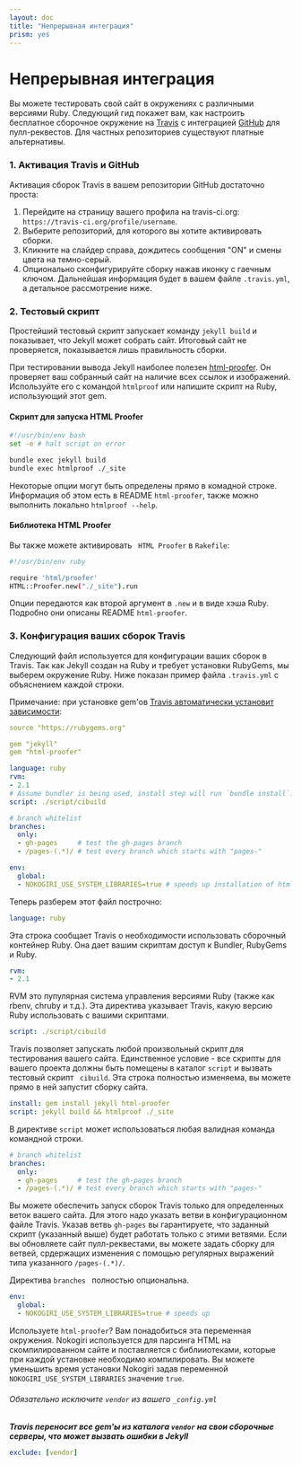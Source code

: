 ```yaml
---
layout: doc
title: "Непрерывная интеграция"
prism: yes
---
```

# Непрерывная интеграция

Вы можете тестировать свой сайт в окружениях с различными версиями Ruby. Следующий гид покажет вам, как настроить бесплатное сборочное окружение на [Travis](https://travis-ci.org/) с интеграцией [GitHub](https://github.com/) для пулл-реквестов. Для частных репозиториев существуют платные альтернативы.

### 1. Активация Travis и GitHub

Активация сборок Travis  в вашем репозитории GitHub достаточно проста:

1. Перейдите на страницу вашего профила на travis-ci.org: `https://travis-ci.org/profile/username`.
2. Выберите репозиторий, для которого вы хотите активировать сборки.
3. Кликните на слайдер справа, дождитесь сообщения "ON" и смены цвета на темно-серый.
4. Опционально сконфигурируйте сборку нажав иконку с гаечным ключом. Дальнейшая информация будет в вашем файле `.travis.yml`, а  детальное рассмотрение ниже.

### 2. Тестовый скрипт

Простейший тестовый скрипт запускает команду `jekyll build` и  показывает, что Jekyll может собрать сайт. Итоговый сайт не проверяется,  показывается лишь правильность сборки.

При тестировании вывода Jekyll наиболее полезен [html-proofer](https://github.com/gjtorikian/html-proofer). Он проверяет ваш собранный сайт на  наличие всех ссылок и изображений. Используйте его с командой `htmlproof` или напишите скрипт на Ruby, использующий этот gem.

#### Скрипт для запуска HTML Proofer

```bash
#!/usr/bin/env bash
set -e # halt script on error

bundle exec jekyll build
bundle exec htmlproof ./_site
```

Некоторые опции могут быть определены прямо в комадной строке. Информация об этом есть в README `html-proofer`, также можно выполнить локально `htmlproof --help`.

#### Библиотека  HTML Proofer
 
Вы также можете активировать ` HTML Proofer` в `Rakefile`:

```bash
#!/usr/bin/env ruby

require 'html/proofer'
HTML::Proofer.new("./_site").run
```

Опции передаются как второй аргумент  в `.new` и в виде хэша Ruby. Подробно они описаны README `html-proofer`.

### 3. Конфигурация ваших сборок Travis

Следующий файл используется для конфигурации ваших сборок в Travis. Так как Jekyll  создан на Ruby и требует установки RubyGems, мы выберем окружение Ruby. Ниже показан пример файла `.travis.yml` с объяснением каждой строки.

Примечание: при установке gem'ов [Travis автоматически установит зависимости](http://docs.travis-ci.com/user/languages/ruby/#Dependency-Management):

```yaml
source "https://rubygems.org"

gem "jekyll"
gem "html-proofer"
```

```yaml
language: ruby
rvm:
- 2.1
# Assume bundler is being used, install step will run `bundle install`.
script: ./script/cibuild

# branch whitelist
branches:
  only:
  - gh-pages     # test the gh-pages branch
  - /pages-(.*)/ # test every branch which starts with "pages-"

env:
  global:
  - NOKOGIRI_USE_SYSTEM_LIBRARIES=true # speeds up installation of html-proofer
```

Теперь разберем этот файл построчно:

```yaml
language: ruby
```

Эта строка сообщает Travis о необходимости использовать сборочный контейнер Ruby. Она дает вашим скриптам доступ к Bundler, RubyGems и Ruby.

```yaml
rvm:
- 2.1
```
RVM это пупулярная система управления версиями Ruby (также как  rbenv, chruby и т.д.). Эта директива указывает Travis, какую версию Ruby использовать с вашими скриптами.

```yaml
script: ./script/cibuild
```

Travis позволяет запускать любой произвольный скрипт для тестирования вашего сайта. Единственное условие - все скрипты для вашего проекта должны быть помещены в каталог `script` и вызвать тестовый скрипт ` cibuild`. Эта строка полностью изменяема, вы можете прямо в ней запустит сборку сайта.

```yaml
install: gem install jekyll html-proofer
script: jekyll build && htmlproof ./_site
```

В директиве  ` script ` может использоваться любая валидная команда командной строки.

```yaml
# branch whitelist
branches:
  only:
  - gh-pages     # test the gh-pages branch
  - /pages-(.*)/ # test every branch which starts with "pages-"
```

Вы можете обеспечить запуск сборок Travis только для определенных веток вашего сайта. Для этого надо указать ветви в конфигурационном файле Travis. Указав ветвь `gh-pages` вы гарантируете, что заданный скрипт (указанный выше) будет работать только с этими ветвями. Если вы обновляете сайт пулл-реквестами, вы можете задать сборку для ветвей, срдержащих изменения с помощью регулярных выражений типа указанного `/pages-(.*)/`.

Директива `branches ` полностью опциональна.

```yaml
env:
  global:
  - NOKOGIRI_USE_SYSTEM_LIBRARIES=true # speeds up 
```

Используете `html-proofer`?  Вам понадобиться эта переменная окружения. Nokogiri используется для парсинга HTML на скомпилированном сайте и поставляется с библииотеками, которые при каждой установке необходимо компилировать. Вы можете уменьшить время установки  Nokogiri задав переменной `NOKOGIRI_USE_SYSTEM_LIBRARIES` значение `true`.

###### Обязательно исключите `vendor` из вашего `_config.yml`

***Travis переносит все gem'ы из каталога `vendor` на свои сборочные серверы, что может вызвать ошибки в Jekyll***

```yaml
exclude: [vendor]
```
